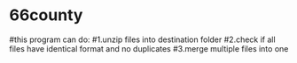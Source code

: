 # 66county
#this program can do:
#1.unzip files into destination folder
#2.check if all files have identical format and no duplicates
#3.merge multiple files into one
